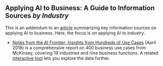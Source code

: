## Applying AI to Business: A Guide to Information Sources _by Industry_

This is an addendum to an [article](https://github.com/robjm16/Business_Applications_Compendium) summarizing key information sources on applying AI to business.  Here, the focus is on applying AI to 
industry. 

- [Notes from the AI Frontier: Insights from Hundreds of Use Cases](https://www.mckinsey.com/~/media/mckinsey/featured%20insights/artificial%20intelligence/notes%20from%20the%20ai%20frontier%20applications%20and%20value%20of%20deep%20learning/notes-from-the-ai-frontier-insights-from-hundreds-of-use-cases-discussion-paper.ashx) (April 2018) is a 
comprehensive report on 400 business use cases from McKinsey, covering 19 industries and nine business functions. A related [interactive tool](https://www.mckinsey.com/featured-insights/artificial-intelligence/visualizing-the-uses-and-potential-impact-of-ai-and-other-analytics) lets you explore the data further.
